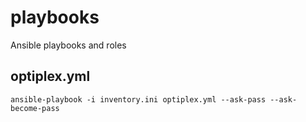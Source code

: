 # playbooks
Ansible playbooks and roles

## optiplex.yml
```
ansible-playbook -i inventory.ini optiplex.yml --ask-pass --ask-become-pass
```
